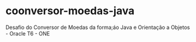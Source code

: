# coonversor-moedas-java
Desafio do Conversor de Moedas da forma;áo Java e Orientação a Objetos - Oracle T6 - ONE
